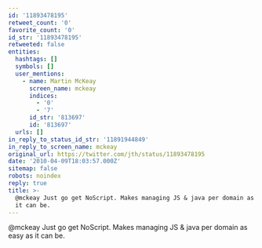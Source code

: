 ```yaml
---
id: '11893478195'
retweet_count: '0'
favorite_count: '0'
id_str: '11893478195'
retweeted: false
entities:
  hashtags: []
  symbols: []
  user_mentions:
    - name: Martin McKeay
      screen_name: mckeay
      indices:
        - '0'
        - '7'
      id_str: '813697'
      id: '813697'
  urls: []
in_reply_to_status_id_str: '11891944849'
in_reply_to_screen_name: mckeay
original_url: https://twitter.com/jth/status/11893478195
date: '2010-04-09T18:03:57.000Z'
sitemap: false
robots: noindex
reply: true
title: >-
  @mckeay Just go get NoScript. Makes managing JS & java per domain as easy as
  it can be.
---
```


@mckeay Just go get NoScript. Makes managing JS & java per domain as easy as it can be.